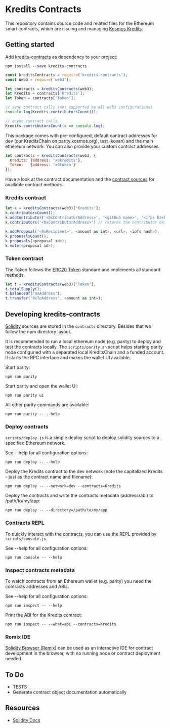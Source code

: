 # Kredits Contracts

This repository contains source code and related files for the Ethereum smart
contracts, which are issuing and managing [Kosmos
Kredits](https://wiki.kosmos.org/Kredits).

## Getting started

Add [kredits-contracts](https://www.npmjs.com/package/kredits-contracts) as
dependency to your project:

    npm install --save kredits-contracts

```javascript
const kreditsContracts = require('kredits-contracts');
const Web3 = require('web3');

let contracts = kreditsContracts(web3);
let Kredits = contracts['Kredits'];
let Token = contracts['Token'];

// sync contract calls (not supported by all web3 configurations)
console.log(Kredits.contributorsCount());

// async contract calls
Kredits.contributorsCount(c => console.log);
```

This package comes with pre-configured, default contract addresses for dev (our
KreditsChain on parity.kosmos.org), test (kovan) and the main ethereum network.
You can also provide your custom contract addresses:

```javascript
let contracts = kreditsContracts(web3, {
  Kredits: {address: 'x0kredits'},
  Token:   {address: 'x0token'}
});
```

Have a look at the contract documentation and the [contract
sources](https://github.com/67P/kredits-contracts/tree/master/contracts) for
available contract methods.

### Kredits contract

```javascript
let k = kreditsContracts(web3)['Kredits'];
k.contributorsCount();
k.addContributor('<0xContributorAddress>', '<github name>', '<ifps hash>', isCore?, 'github id');
k.contributors('<0xContributorAddress>') // returns the contributor data as array

k.addProposal('<0xRecipient>', <amount as int>, <url>, <ipfs hash>);
k.proposalsCount();
k.proposals(<proposal id>);
k.vote(<proposal id>);
```

### Token contract

The Token follows the [ERC20 Token](https://github.com/ethereum/EIPs/issues/20)
standard and implements all standard methods.

```javascript
let t = kreditsContracts(web3)['Token'];
t.totalSupply();
t.balanceOf('0xAddress');
t.transfer('0xToAddress', <amount as int>);
```

## Developing kredits-contracts

[Solidity](https://solidity.readthedocs.io/) sources are stored in the
`contracts` directory. Besides that we follow the npm directory layout.

It is recommended to run a local ethereum node (e.g. parity) to deploy and test
the contracts locally. The `scripts/parity.sh` script helps starting parity
node configuried with a separated local KreditsChain and a funded account. It
starts the RPC interface and makes the wallet UI available.

Start parity:

    npm run parity

Start parity and open the wallet UI:

    npm run parity ui

All other parity commands are available:

    npm run parity -- --help

### Deploy contracts

`scripts/deploy.js` is a simple deploy script to deploy solidity sources to a
specified Ethereum network.

See --help for all configuration options:

    npm run deploy -- --help

Deploy the Kredits contract to the dev network (note the capitalized Kredits -
just as the contract name and filename):

    npm run deploy -- --network=dev --contracts=Kredits

Deploy the contracts and write the contracts metadata (address/abi) to
/path/to/my/app:

    npm run deploy -- --directory=/path/to/my/app

### Contracts REPL

To quickly interact with the contracts, you can use the REPL provided by
`scripts/console.js`

See --help for all configuration options:

    npm run console -- --help

### Inspect contracts metadata

To watch contracts from an Ethereum wallet (e.g. parity) you need the contracts
addresses and ABIs.

See --help for all configuration options:

    npm run inspect -- --help

Print the ABI for the Kredits contract:

    npm run inspect -- --what=abi --contracts=Kredits

### Remix IDE

[Solidity Browser (Remix)](https://ethereum.github.io/browser-solidity/) can be used as
an interactive IDE for contract development in the browser, with no running
node or contract deployment needed.

## To Do

- TESTS
- Generate contract object documentation automatically

## Resources

* [Solidity Docs](https://solidity.readthedocs.io/en/latest/)
